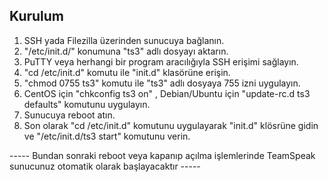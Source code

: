 ## Kurulum

1. SSH yada Filezilla üzerinden sunucuya bağlanın.
2. "/etc/init.d/" konumuna "ts3" adlı dosyayı aktarın.
3. PuTTY veya herhangi bir program aracılığıyla SSH erişimi sağlayın.
4. "cd /etc/init.d" komutu ile "init.d" klasörüne erişin.
5. "chmod 0755 ts3" komutu ile "ts3" adlı dosyaya 755 izni uygulayın.
6. CentOS için "chkconfig ts3 on" , Debian/Ubuntu için "update-rc.d ts3 defaults" komutunu uygulayın.
7. Sunucuya reboot atın.
8. Son olarak "cd /etc/init.d" komutunu uygulayarak "init.d" klösrüne gidin ve "/etc/init.d/ts3 start" komutunu verin.

----- Bundan sonraki reboot veya kapanıp açılma işlemlerinde TeamSpeak sunucunuz otomatik olarak başlayacaktır -----
